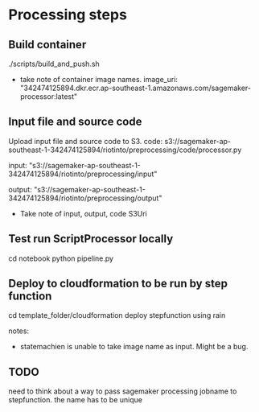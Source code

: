 # Processing steps

## Build container

./scripts/build_and_push.sh

- take note of container image names.
image_uri:
"342474125894.dkr.ecr.ap-southeast-1.amazonaws.com/sagemaker-processor:latest"

## Input file and source code

Upload input file and source code to S3.
code:
s3://sagemaker-ap-southeast-1-342474125894/riotinto/preprocessing/code/processor.py

input:
"s3://sagemaker-ap-southeast-1-342474125894/riotinto/preprocessing/input"

output:
"s3://sagemaker-ap-southeast-1-342474125894/riotinto/preprocessing/output"

- Take note of input, output, code S3Uri

## Test run ScriptProcessor locally

cd notebook
python pipeline.py

## Deploy to cloudformation to be run by step function

cd template_folder/cloudformation
deploy stepfunction using rain

notes:

- statemachien is unable to take image name as input. Might be a bug.

## TODO

need to think about a way to pass sagemaker processing jobname to stepfunction. the name has to be unique
